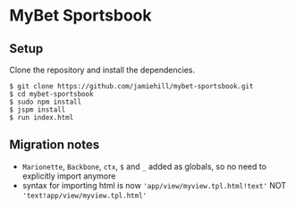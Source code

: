 MyBet Sportsbook
================


Setup
-----
Clone the repository and install the dependencies.

    $ git clone https://github.com/jamiehill/mybet-sportsbook.git
    $ cd mybet-sportsbook
    $ sudo npm install
    $ jspm install
    $ run index.html

Migration notes
---------------

* `Marionette`, `Backbone`, `ctx`, `$` and `_` added as globals, so no need to explicitly import anymore
* syntax for importing html is now `'app/view/myview.tpl.html!text'` NOT `'text!app/view/myview.tpl.html'`
